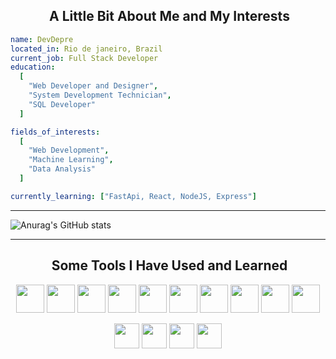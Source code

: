 <h2 align="center">  &nbsp;A Little Bit About Me and My Interests</h2>

```yaml
name: DevDepre
located_in: Rio de janeiro, Brazil
current_job: Full Stack Developer
education:
  [
    "Web Developer and Designer",
    "System Development Technician",
    "SQL Developer"
  ]

fields_of_interests:
  [
    "Web Development",
    "Machine Learning",
    "Data Analysis"
  ]

currently_learning: ["FastApi, React, NodeJS, Express"]
```

----

![Anurag's GitHub stats](https://github-readme-stats.vercel.app/api?username=DevDepre&show_icons=true&theme=dark)

----
<h2 align="center"> &nbsp;Some Tools I Have Used and Learned</h2>
<p align="center">
    <img src="https://cdn.jsdelivr.net/gh/devicons/devicon@latest/icons/javascript/javascript-original.svg" class="javascript" width="45" height="45"/>
    <img src="https://cdn.jsdelivr.net/gh/devicons/devicon@latest/icons/typescript/typescript-original.svg" class="typescript" width="45" height="45"/>
    <img src="https://cdn.jsdelivr.net/gh/devicons/devicon@latest/icons/python/python-plain.svg" class="python" width="45" height="45"/>
    <img src="https://cdn.jsdelivr.net/gh/devicons/devicon@latest/icons/fastapi/fastapi-original.svg" class="fastapi" width="45" height="45"/>
    <img src="https://cdn.jsdelivr.net/gh/devicons/devicon@latest/icons/linux/linux-original.svg" class="linux" width="45" height="45"/>
    <img src="https://cdn.jsdelivr.net/gh/devicons/devicon@latest/icons/archlinux/archlinux-original.svg" class="archlinux" width="45" height="45" />
    <img src="https://cdn.jsdelivr.net/gh/devicons/devicon@latest/icons/neovim/neovim-original.svg" class="nvim" width="45" height="45"/>
    <img src="https://cdn.jsdelivr.net/gh/devicons/devicon@latest/icons/vscode/vscode-original.svg" class="vscode" width="45" height="45"/>
    <img src="https://cdn.jsdelivr.net/gh/devicons/devicon@latest/icons/git/git-original.svg" class="git" width="45" height="45"/>
    <img src="https://cdn.jsdelivr.net/gh/devicons/devicon@latest/icons/mysql/mysql-original-wordmark.svg" class="mysql" width="45" height="45"/>
</p>

<p align="center">
    <a href="https://www.instagram.com/d3v_depre/?next=%2F" style="text-decoration: none; display: inline-block;">
        <img height="40" src="https://cdn2.iconfinder.com/data/icons/social-icons-33/128/Instagram-256.png" />
    </a>
    <a href="https://www.tiktok.com/@programador_depressivo" style="text-decoration: none; display: inline-block;">
        <img height="40" src="https://cdn4.iconfinder.com/data/icons/social-media-flat-7/64/Social-media_Tiktok-256.png" />
    </a>
    <a href="https://www.youtube.com/@Dev_Depre" style="text-decoration: none; display: inline-block;">
        <img height="40" src="https://cdn4.iconfinder.com/data/icons/logos-and-brands/512/395_Youtube_logo-256.png" />
    </a>
    <a href="https://www.linkedin.com/in/seu-usuario" style="text-decoration: none; display: inline-block;">
        <img height="40" src="https://cdn1.iconfinder.com/data/icons/logotypes/32/square-linkedin-256.png" />
    </a>
</p>

